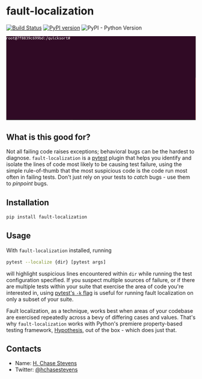 # fault-localization

[![Build Status](https://travis-ci.org/hchasestevens/fault-localization.svg?branch=master)](https://travis-ci.org/hchasestevens/fault-localization)
[![PyPI version](https://badge.fury.io/py/fault-localization.svg)](https://badge.fury.io/py/fault-localization)
![PyPI - Python Version](https://img.shields.io/pypi/pyversions/fault-localization.svg) 

<img src="demo.gif" width="642">

## What is this good for?

Not all failing code raises exceptions; behavioral bugs can be the hardest to diagnose. 
`fault-localization` is a [pytest](https://docs.pytest.org/en/latest/) plugin that helps you identify and isolate the lines of code most
likely to be causing test failure, using the simple rule-of-thumb that the most suspicious code is the
code run most often in failing tests. Don't just rely on your tests to _catch_ bugs - use them to _pinpoint_ bugs.

## Installation

```bash
pip install fault-localization
```

## Usage

With `fault-localization` installed, running

```bash
pytest --localize {dir} [pytest args]
```

will highlight suspicious lines encountered within `dir` while running the test configuration specified.
If you suspect multiple sources of failure, or if there are multiple tests within your suite that 
exercise the area of code you're interested in, using [pytest's `-k` flag](https://docs.pytest.org/en/latest/usage.html#specifying-tests-selecting-tests) is useful for running 
fault localization on only a subset of your suite.

Fault localization, as a technique, works best when areas of your codebase are exercised repeatedly 
across a bevy of differing cases and values. That's why `fault-localization` works with Python's premiere 
property-based testing framework, [Hypothesis](http://hypothesis.works), out of the box - which does 
just that.

## Contacts

* Name: [H. Chase Stevens](http://www.chasestevens.com)
* Twitter: [@hchasestevens](https://twitter.com/hchasestevens)
